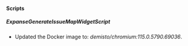 
#### Scripts
##### ExpanseGenerateIssueMapWidgetScript
- Updated the Docker image to: *demisto/chromium:115.0.5790.69036*.